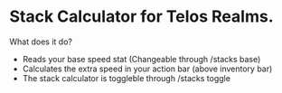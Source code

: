 # Stack Calculator for Telos Realms.
What does it do?
- Reads your base speed stat (Changeable through /stacks base)
- Calculates the extra speed in your action bar (above inventory bar) 
- The stack calculator is toggleble through /stacks toggle
